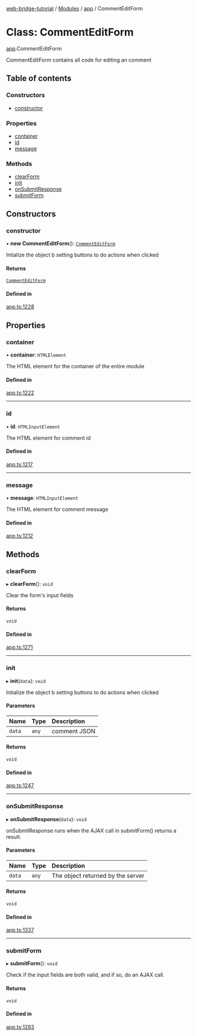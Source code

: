 [web-bridge-tutorial](../README.md) / [Modules](../modules.md) / [app](../modules/app.md) / CommentEditForm

# Class: CommentEditForm

[app](../modules/app.md).CommentEditForm

CommentEditForm contains all code for editing an comment

## Table of contents

### Constructors

- [constructor](app.CommentEditForm.md#constructor)

### Properties

- [container](app.CommentEditForm.md#container)
- [id](app.CommentEditForm.md#id)
- [message](app.CommentEditForm.md#message)

### Methods

- [clearForm](app.CommentEditForm.md#clearform)
- [init](app.CommentEditForm.md#init)
- [onSubmitResponse](app.CommentEditForm.md#onsubmitresponse)
- [submitForm](app.CommentEditForm.md#submitform)

## Constructors

### constructor

• **new CommentEditForm**(): [`CommentEditForm`](app.CommentEditForm.md)

Intialize the object b setting buttons to do actions
when clicked

#### Returns

[`CommentEditForm`](app.CommentEditForm.md)

#### Defined in

[app.ts:1228](https://bitbucket.org/sml3/cse216_sp24_team_21/src/da9d4b71a0cdbaa79f676d5395242a23f3c049fb/web/app.ts#lines-1228)

## Properties

### container

• **container**: `HTMLElement`

The HTML element for the container of the entire module

#### Defined in

[app.ts:1222](https://bitbucket.org/sml3/cse216_sp24_team_21/src/da9d4b71a0cdbaa79f676d5395242a23f3c049fb/web/app.ts#lines-1222)

___

### id

• **id**: `HTMLInputElement`

The HTML element for comment id

#### Defined in

[app.ts:1217](https://bitbucket.org/sml3/cse216_sp24_team_21/src/da9d4b71a0cdbaa79f676d5395242a23f3c049fb/web/app.ts#lines-1217)

___

### message

• **message**: `HTMLInputElement`

The HTML element for comment message

#### Defined in

[app.ts:1212](https://bitbucket.org/sml3/cse216_sp24_team_21/src/da9d4b71a0cdbaa79f676d5395242a23f3c049fb/web/app.ts#lines-1212)

## Methods

### clearForm

▸ **clearForm**(): `void`

Clear the form's input fields

#### Returns

`void`

#### Defined in

[app.ts:1271](https://bitbucket.org/sml3/cse216_sp24_team_21/src/da9d4b71a0cdbaa79f676d5395242a23f3c049fb/web/app.ts#lines-1271)

___

### init

▸ **init**(`data`): `void`

Intialize the object b setting buttons to do actions
when clicked

#### Parameters

| Name | Type | Description |
| :------ | :------ | :------ |
| `data` | `any` | comment JSON |

#### Returns

`void`

#### Defined in

[app.ts:1247](https://bitbucket.org/sml3/cse216_sp24_team_21/src/da9d4b71a0cdbaa79f676d5395242a23f3c049fb/web/app.ts#lines-1247)

___

### onSubmitResponse

▸ **onSubmitResponse**(`data`): `void`

onSubmitResponse runs when the AJAX call in submitForm() returns a
result.

#### Parameters

| Name | Type | Description |
| :------ | :------ | :------ |
| `data` | `any` | The object returned by the server |

#### Returns

`void`

#### Defined in

[app.ts:1337](https://bitbucket.org/sml3/cse216_sp24_team_21/src/da9d4b71a0cdbaa79f676d5395242a23f3c049fb/web/app.ts#lines-1337)

___

### submitForm

▸ **submitForm**(): `void`

Check if the input fields are both valid, and if so, do an AJAX call.

#### Returns

`void`

#### Defined in

[app.ts:1283](https://bitbucket.org/sml3/cse216_sp24_team_21/src/da9d4b71a0cdbaa79f676d5395242a23f3c049fb/web/app.ts#lines-1283)
